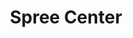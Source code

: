 ---
title: "Spree Center"
url: /berlin/spree-center-hellersdorfer-strasse/
shop: Einkaufszentrum
---